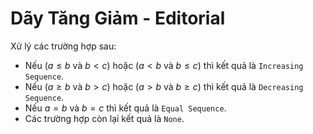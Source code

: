 # Dãy Tăng Giảm - Editorial

Xử lý các trường hợp sau:

- Nếu ($a \le b$ và $b < c$) hoặc ($a < b$ và $b \le c$) thì kết quả là `Increasing Sequence`.
- Nếu ($a \ge b$ và $b > c$) hoặc ($a > b$ và $b \ge c$) thì kết quả là `Decreasing Sequence`.
- Nếu $a = b$ và $b = c$ thì kết quả là `Equal Sequence`.
- Các trường hợp còn lại kết quả là `None`.